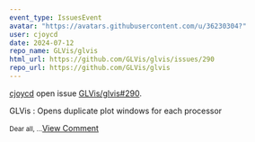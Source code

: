 ```yaml
---
event_type: IssuesEvent
avatar: "https://avatars.githubusercontent.com/u/36230304?"
user: cjoycd
date: 2024-07-12
repo_name: GLVis/glvis
html_url: https://github.com/GLVis/glvis/issues/290
repo_url: https://github.com/GLVis/glvis
---
```


<a href='https://github.com/cjoycd' target='_blank'>cjoycd</a> open issue <a href='https://github.com/GLVis/glvis/issues/290' target='_blank'>GLVis/glvis#290</a>.

<p>GLVis : Opens duplicate plot windows for each processor</p><small>Dear all,...</small><a href='https://github.com/GLVis/glvis/issues/290' target='_blank'>View Comment</a>